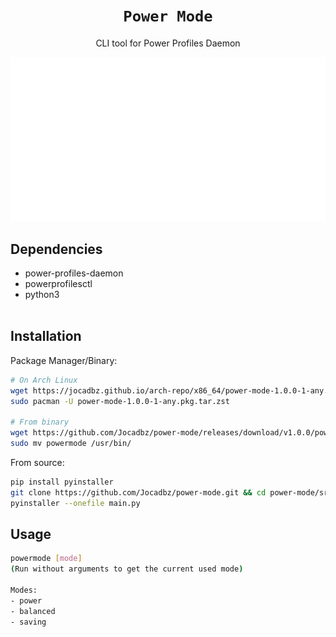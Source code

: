 <h1 align="center"><code>Power Mode</code></h1>
<p align="center">CLI tool for Power Profiles Daemon</p>

<p align="center">
<a href="Power Mode.svg">
  <img src="Power Mode.svg">
</a>
</p>

## Dependencies
- power-profiles-daemon
- powerprofilesctl
- python3
<br></br>

## Installation

Package Manager/Binary:
```bash
# On Arch Linux
wget https://jocadbz.github.io/arch-repo/x86_64/power-mode-1.0.0-1-any.pkg.tar.zst
sudo pacman -U power-mode-1.0.0-1-any.pkg.tar.zst

# From binary
wget https://github.com/Jocadbz/power-mode/releases/download/v1.0.0/powermode
sudo mv powermode /usr/bin/
```

From source:
```bash
pip install pyinstaller
git clone https://github.com/Jocadbz/power-mode.git && cd power-mode/src/
pyinstaller --onefile main.py
```

## Usage

```bash
powermode [mode]
(Run without arguments to get the current used mode)
    
Modes:
- power
- balanced
- saving
```